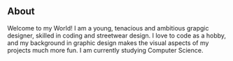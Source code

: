 ## About

Welcome to my World! I am a young, tenacious and ambitious grapgic designer, skilled in coding and streetwear design.
I love to code as a hobby, and my background in graphic design makes the visual aspects of my projects much more fun.
I am currently studying Computer Science.
